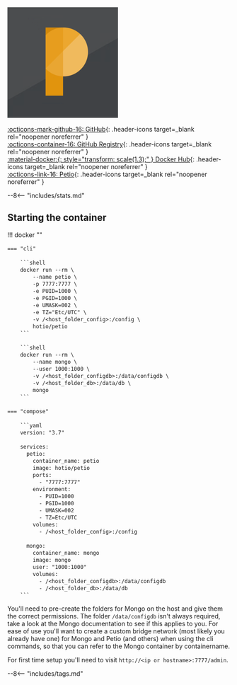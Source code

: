 <div class="image-logo"><img src="/img/image-logos/petio.png" alt="logo"></div>

[:octicons-mark-github-16: GitHub](https://github.com/hotio/petio){: .header-icons target=_blank rel="noopener noreferrer" }  
[:octicons-container-16: GitHub Registry](https://github.com/orgs/hotio/packages/container/package/petio){: .header-icons target=_blank rel="noopener noreferrer" }  
[:material-docker:{: style="transform: scale(1.3);" } Docker Hub](https://hub.docker.com/r/hotio/petio){: .header-icons target=_blank rel="noopener noreferrer" }  
[:octicons-link-16: Petio](https://petio.tv){: .header-icons target=_blank rel="noopener noreferrer" }  

--8<-- "includes/stats.md"

## Starting the container

!!! docker ""

    === "cli"

        ```shell
        docker run --rm \
            --name petio \
            -p 7777:7777 \
            -e PUID=1000 \
            -e PGID=1000 \
            -e UMASK=002 \
            -e TZ="Etc/UTC" \
            -v /<host_folder_config>:/config \
            hotio/petio
        ```

        ```shell
        docker run --rm \
            --name mongo \
            --user 1000:1000 \
            -v /<host_folder_configdb>:/data/configdb \
            -v /<host_folder_db>:/data/db \
            mongo
        ```

    === "compose"

        ```yaml
        version: "3.7"

        services:
          petio:
            container_name: petio
            image: hotio/petio
            ports:
              - "7777:7777"
            environment:
              - PUID=1000
              - PGID=1000
              - UMASK=002
              - TZ=Etc/UTC
            volumes:
              - /<host_folder_config>:/config

          mongo:
            container_name: mongo
            image: mongo
            user: "1000:1000"
            volumes:
              - /<host_folder_configdb>:/data/configdb
              - /<host_folder_db>:/data/db
        ```

You'll need to pre-create the folders for Mongo on the host and give them the correct permissions. The folder `/data/configdb` isn't always required, take a look at the Mongo documentation to see if this applies to you. For ease of use you'll want to create a custom bridge network (most likely you already have one) for Mongo and Petio (and others) when using the cli commands, so that you can refer to the Mongo container by containername.

For first time setup you'll need to visit `http://<ip or hostname>:7777/admin`.

--8<-- "includes/tags.md"
